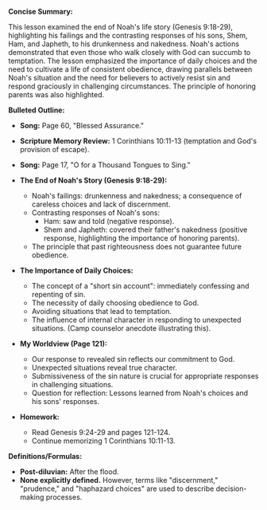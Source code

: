 **Concise Summary:**

This lesson examined the end of Noah's life story (Genesis 9:18-29), highlighting his failings and the contrasting responses of his sons, Shem, Ham, and Japheth, to his drunkenness and nakedness.  Noah's actions demonstrated that even those who walk closely with God can succumb to temptation.  The lesson emphasized the importance of daily choices and the need to cultivate a life of consistent obedience, drawing parallels between Noah's situation and the need for believers to actively resist sin and respond graciously in challenging circumstances. The principle of honoring parents was also highlighted.

**Bulleted Outline:**

* **Song:** Page 60, "Blessed Assurance."

* **Scripture Memory Review:** 1 Corinthians 10:11-13 (temptation and God's provision of escape).

* **Song:** Page 17, "O for a Thousand Tongues to Sing."

* **The End of Noah's Story (Genesis 9:18-29):**
    * Noah's failings: drunkenness and nakedness; a consequence of careless choices and lack of discernment.
    * Contrasting responses of Noah's sons:
        * Ham: saw and told (negative response).
        * Shem and Japheth: covered their father's nakedness (positive response, highlighting the importance of honoring parents).
    * The principle that past righteousness does not guarantee future obedience.

* **The Importance of Daily Choices:**
    * The concept of a "short sin account": immediately confessing and repenting of sin.
    * The necessity of daily choosing obedience to God.
    * Avoiding situations that lead to temptation.
    * The influence of internal character in responding to unexpected situations.  (Camp counselor anecdote illustrating this).


* **My Worldview (Page 121):**
    * Our response to revealed sin reflects our commitment to God.
    * Unexpected situations reveal true character.
    * Submissiveness of the sin nature is crucial for appropriate responses in challenging situations.
    * Question for reflection: Lessons learned from Noah's choices and his sons' responses.


* **Homework:**
    * Read Genesis 9:24-29 and pages 121-124.
    * Continue memorizing 1 Corinthians 10:11-13.


**Definitions/Formulas:**

* **Post-diluvian:** After the flood.
* **None explicitly defined.**  However, terms like "discernment," "prudence," and "haphazard choices" are used to describe decision-making processes.

